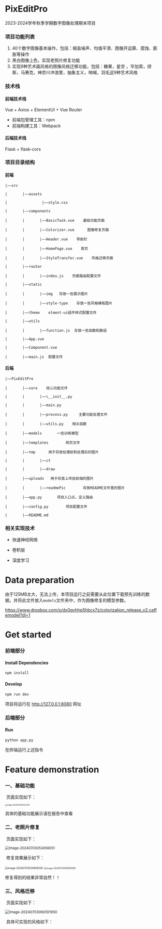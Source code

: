 # PixEditPro

2023-2024学年秋季学期数字图像处理期末项目

### 项目功能列表

1.  40个数字图像基本操作，包括：椒盐噪声、均值平滑、图像开运算、腐蚀、膨胀等操作
2.  黑白图像上色，实现老照片修复功能
3.  实现9种艺术画风格的图像风格迁移功能，包括：糖果，星空 ，毕加索，缪斯，马赛克，神奈川冲浪里，抽象主义，呐喊，羽毛这9种艺术风格

### 技术栈

#### 前端技术栈

Vue + Axios + ElementUI + Vue Router

- 前端包管理工具：npm
- 前端构建工具：Webpack

#### 后端技术栈

Flask + flask-cors

### 项目目录结构

#### 前端

```
|——src

|		|——assets

|				 |——style.css

|		|——components

|		|		|——BasicTask.vue    基础功能页面

|		|		|——Colorizer.vue      图像修复页面

|		|		|——Header.vue    导航栏

|		|		|——HomePage.vue    首页

|		|		|——StyleTransfer.vue    风格迁移页面

|		|——router

|		|		|——index.js    页面路由配置文件

|		|——static

|		|		|——img   存放一些展示图片

|		|		|——style-type    存放一些风格模板图片

|		|——theme    elment-ui组件样式配置文件

|		|——utils

|		|		|——function.js  存放一些函数和数组

|		|——App.vue  

|		|——Component.vue

|		|——main.js  配置文件
```



#### 后端

```
|——PixEditPro

|		|——core    核心功能文件

|		|		|——\__init__.py

|		|		|——main.py

|		|		|——process.py     主要功能处理文件

|		|		|——utils.py	   相关函数

|		|——models		一些训练模型

|		|——templates		网页文件

|		|——tmp		用于存放处理前和处理后的图片

|		|		|——ct

|		|		|——draw

|		|——uploads	 用于存放上传给前端的图片

|		|		|——readmePic		存放README文件里的图片

|		|——app.py		项目入口点，定义路由

|		|——config.py 		项目配置文件

|		|——README.md
```



### 相关实现技术

- 快速神经网络

- 卷积层

- 深度学习

  

# Data preparation

由于125MB太大，无法上传，本项目运行之前需要从此位置下载预先训练的数据。并将此文件放入`models`文件夹中，作为图像修复的模型参数。

https://www.dropbox.com/s/dx0qvhhp5hbcx7z/colorization_release_v2.caffemodel?dl=1



# Get started

### 前端部分

#### Install Dependencies

```bash
npm install
```

#### Develop

```bash
npm run dev
```

项目将运行在 http://127.0.0.1:8080 网址



### 后端部分

#### Run

```
python app.py
```

在终端运行上述指令



# Feature demonstration

### 一、基础功能

​	页面实现如下：

<img src="uploads\readmePic\basic-page.png" alt="image-20240703053323116" style="zoom:40%;" />

具体的基础功能展示请在报告中查看

### 二、老照片修复

​	页面实现如下：

<img src="uploads\readmePic\colorizer-page.png" alt="image-20240703053456051" style="zoom:80%;" />

​	修复效果展示如下：

<img src="uploads\readmePic\color1.png" alt="image-20240703054808530" style="zoom:60%;" />

<img src="uploads\readmePic\color2.png" alt="image-20240703055838359" style="zoom:50%;" />

修复得到的结果非常自然！！

### 三、风格迁移

​	页面实现如下：

<img src="uploads\readmePic\transfer-page.png" alt="image-20240703060101950" style="zoom:85%;" />

​	具体可实现的风格如下：

